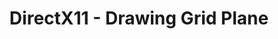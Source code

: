 ---
title: DirectX11 - Drawing Grid Plane
layout: post
category: study
tags: [directx, computer graphics, shader, RenderDoc]
published: true
---
